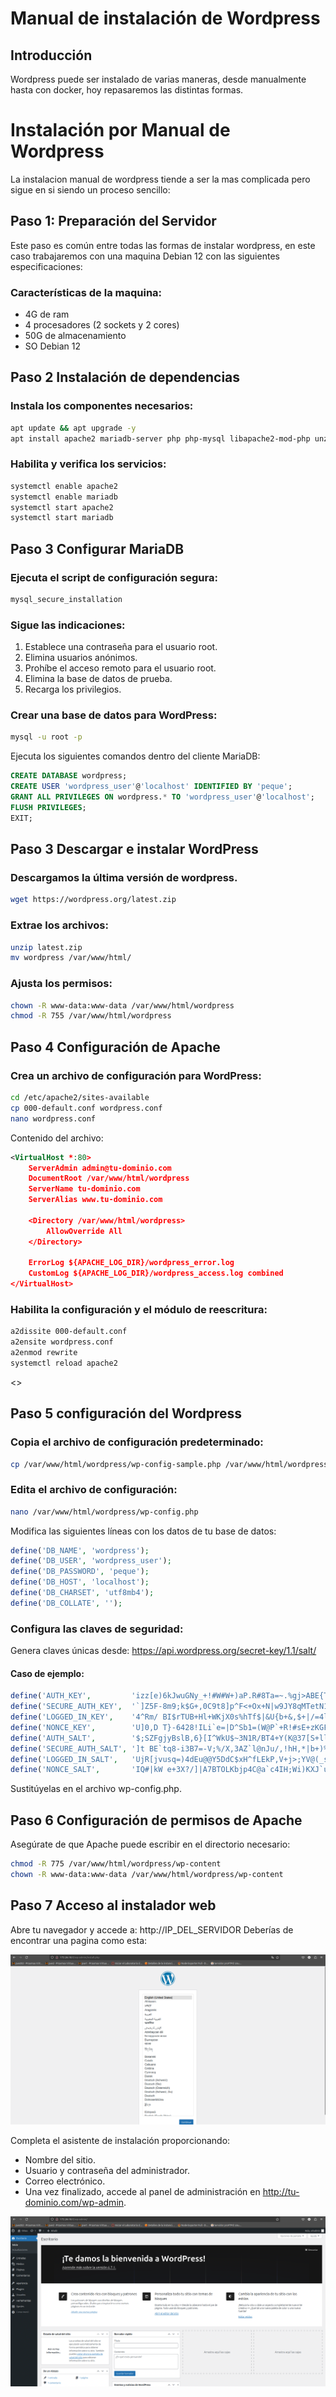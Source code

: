 # Manual de instalación de Wordpress

## Introducción

Wordpress puede ser instalado de varias maneras, desde manualmente hasta con docker, hoy repasaremos las distintas formas.

# Instalación por Manual de Wordpress

La instalacion manual de wordpress tiende a ser la mas complicada pero sigue en si siendo un proceso sencillo:

## Paso 1: Preparación del Servidor

Este paso es común entre todas las formas de instalar wordpress, en este caso trabajaremos con una maquina Debian 12 con las siguientes especificaciones:

### Características de la maquina:

* 4G de ram
* 4 procesadores (2 sockets y 2 cores)
* 50G de almacenamiento
* SO Debian 12

## Paso 2 Instalación de dependencias

### Instala los componentes necesarios:
~~~bash
apt update && apt upgrade -y
apt install apache2 mariadb-server php php-mysql libapache2-mod-php unzip wget -y
~~~

### Habilita y verifica los servicios:
~~~bash
systemctl enable apache2
systemctl enable mariadb
systemctl start apache2
systemctl start mariadb
~~~

## Paso 3 Configurar MariaDB
### Ejecuta el script de configuración segura:
~~~bash
mysql_secure_installation
~~~
### Sigue las indicaciones:
1. Establece una contraseña para el usuario root.
2. Elimina usuarios anónimos.
3. Prohíbe el acceso remoto para el usuario root.
4. Elimina la base de datos de prueba.
5. Recarga los privilegios.

### Crear una base de datos para WordPress:
~~~ bash
mysql -u root -p
~~~

Ejecuta los siguientes comandos dentro del cliente MariaDB:
~~~sql
CREATE DATABASE wordpress;
CREATE USER 'wordpress_user'@'localhost' IDENTIFIED BY 'peque';
GRANT ALL PRIVILEGES ON wordpress.* TO 'wordpress_user'@'localhost';
FLUSH PRIVILEGES;
EXIT;
~~~

## Paso 3 Descargar e instalar WordPress

### Descargamos la última versión de wordpress.

~~~bash
wget https://wordpress.org/latest.zip
~~~
### Extrae los archivos:
~~~bash
unzip latest.zip
mv wordpress /var/www/html/
~~~
### Ajusta los permisos:
~~~bash
chown -R www-data:www-data /var/www/html/wordpress
chmod -R 755 /var/www/html/wordpress
~~~

## Paso 4 Configuración de Apache
### Crea un archivo de configuración para WordPress:
~~~bash
cd /etc/apache2/sites-available
cp 000-default.conf wordpress.conf
nano wordpress.conf
~~~
Contenido del archivo:
~~~xml
<VirtualHost *:80>
    ServerAdmin admin@tu-dominio.com
    DocumentRoot /var/www/html/wordpress
    ServerName tu-dominio.com
    ServerAlias www.tu-dominio.com

    <Directory /var/www/html/wordpress>
        AllowOverride All
    </Directory>

    ErrorLog ${APACHE_LOG_DIR}/wordpress_error.log
    CustomLog ${APACHE_LOG_DIR}/wordpress_access.log combined
</VirtualHost>
~~~
### Habilita la configuración y el módulo de reescritura:
~~~bash
a2dissite 000-default.conf
a2ensite wordpress.conf
a2enmod rewrite
systemctl reload apache2
~~~

<<porque reescritura>>

## Paso 5 configuración del Wordpress

### Copia el archivo de configuración predeterminado:
~~~bash
cp /var/www/html/wordpress/wp-config-sample.php /var/www/html/wordpress/wp-config.php
~~~
### Edita el archivo de configuración:
~~~bash
nano /var/www/html/wordpress/wp-config.php
~~~
Modifica las siguientes líneas con los datos de tu base de datos:
~~~php
define('DB_NAME', 'wordpress');
define('DB_USER', 'wordpress_user');
define('DB_PASSWORD', 'peque');
define('DB_HOST', 'localhost');
define('DB_CHARSET', 'utf8mb4');
define('DB_COLLATE', '');
~~~
### Configura las claves de seguridad:
Genera claves únicas desde: https://api.wordpress.org/secret-key/1.1/salt/
#### Caso de ejemplo:
~~~php
define('AUTH_KEY',         'izz[e)6kJwuGNy_+!#W#W+)aP.R#8Ta=~.%gj>ABE{T_aY%+.lp}4RaOgY$F#uJ,');
define('SECURE_AUTH_KEY',  '`]Z5F-8m9;k$G+,0C9t8]p^F<+Ox+N|w9JY8qMTetN1U/o6[xwSce7pV.HHETV}*');
define('LOGGED_IN_KEY',    '4^Rm/ BI$rTUB+Hl+WKjX0s%hTf$|&U{b+&,$+|/=4l{2P$.*(/?2+.1yi>@m(4l');
define('NONCE_KEY',        'U]0,D T}-6428!ILi`e=|D^Sb1=(W@P`+R!#sE+zKGFizYNBBM`8`i(IcdFBjtU ');
define('AUTH_SALT',        '$;SZFgjyBslB,6}[I^WkU$~3N1R/BT4+Y(K@37[S+llF}$jH{%M/U=f|d!:(5_8Z');
define('SECURE_AUTH_SALT', ']t BE`tq8-i3B7=-V;%/X,3AZ`l@nJu/,!hH,*|b+)%<||$Qk/~x&O2uEH,!PFQ/');
define('LOGGED_IN_SALT',   'UjR[jvusq=)4dEu@@Y5DdC$xH^fLEkP,V+j>;YV@(_sP)=_oE|AlbMYNS@DQ*U ~');
define('NONCE_SALT',       'IQ#|kW e+3X?/]|A7BTOLKbjp4C@a`c4IH;Wi)KXJ`uB(Y/,U-Gh(,]uWlse(,]v');
~~~

Sustitúyelas en el archivo wp-config.php.

## Paso 6 Configuración de permisos de Apache

Asegúrate de que Apache puede escribir en el directorio necesario:
~~~bash
chmod -R 775 /var/www/html/wordpress/wp-content
chown -R www-data:www-data /var/www/html/wordpress/wp-content
~~~

## Paso 7 Acceso al instalador web
Abre tu navegador y accede a: http://IP_DEL_SERVIDOR
Deberías de encontrar una  pagina como esta:


![alt text](../imagenes/inicio-wp.png)

Completa el asistente de instalación proporcionando:
* Nombre del sitio.
* Usuario y contraseña del administrador.
* Correo electrónico.
* Una vez finalizado, accede al panel de administración en http://tu-dominio.com/wp-admin.

![alt text](../imagenes/panel-admin-wp.png)